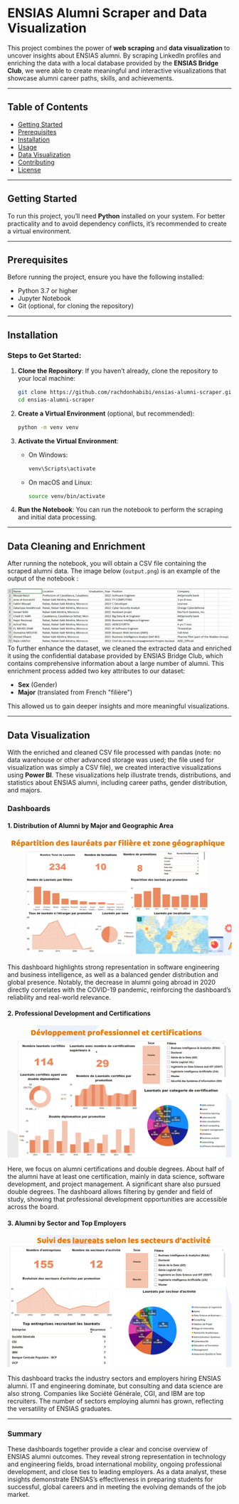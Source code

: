 # ENSIAS Alumni Scraper and Data Visualization

This project combines the power of **web scraping** and **data visualization** to uncover insights about ENSIAS alumni. By scraping LinkedIn profiles and enriching the data with a local database provided by the **ENSIAS Bridge Club**, we were able to create meaningful and interactive visualizations that showcase alumni career paths, skills, and achievements.

---

## Table of Contents
- [Getting Started](#getting-started)
- [Prerequisites](#prerequisites)
- [Installation](#installation)
- [Usage](#usage)
- [Data Visualization](#data-visualization)
- [Contributing](#contributing)
- [License](#license)

---

## Getting Started

To run this project, you’ll need **Python** installed on your system. For better practicality and to avoid dependency conflicts, it’s recommended to create a virtual environment.

---

## Prerequisites

Before running the project, ensure you have the following installed:
- Python 3.7 or higher
- Jupyter Notebook
- Git (optional, for cloning the repository)

---

## Installation

### Steps to Get Started:
1. **Clone the Repository**:
   If you haven’t already, clone the repository to your local machine:
   ```bash
   git clone https://github.com/rachdonhabibi/ensias-alumni-scraper.git
   cd ensias-alumni-scraper
   ```
2. **Create a Virtual Environment** (optional, but recommended):
   ```bash
   python -m venv venv
   ```
3. **Activate the Virtual Environment**:
   - On Windows:
     ```bash
     venv\Scripts\activate
     ```
   - On macOS and Linux:
     ```bash
     source venv/bin/activate
     ```

4. **Run the Notebook**:
   You can run the notebook to perform the scraping and initial data processing.

---

## Data Cleaning and Enrichment

After running the notebook, you will obtain a CSV file containing the scraped alumni data.
The image below (`output.png`) is an example of the output of the notebook :

![Sample Output](image/output.png)
To further enhance the dataset, we cleaned the extracted data and enriched it using the confidential database provided by ENSIAS Bridge Club, which contains comprehensive information about a large number of alumni. This enrichment process added two key attributes to our dataset:

- **Sex** (Gender)
- **Major** (translated from French "filière")

This allowed us to gain deeper insights and more meaningful visualizations.



---

## Data Visualization

With the enriched and cleaned CSV file processed with pandas (note: no data warehouse or other advanced storage was used; the file used for visualization was simply a CSV file), we created interactive visualizations using **Power BI**. These visualizations help illustrate trends, distributions, and statistics about ENSIAS alumni, including career paths, gender distribution, and majors.

### Dashboards

#### 1. Distribution of Alumni by Major and Geographic Area
![Dashboard 1](image/dashboard1.png)

This dashboard highlights strong representation in software engineering and business intelligence, as well as a balanced gender distribution and global presence. Notably, the decrease in alumni going abroad in 2020 directly correlates with the COVID-19 pandemic, reinforcing the dashboard’s reliability and real-world relevance.

#### 2. Professional Development and Certifications
![Dashboard 2](image/dashboard2.png)

Here, we focus on alumni certifications and double degrees. About half of the alumni have at least one certification, mainly in data science, software development, and project management. A significant share also pursued double degrees. The dashboard allows filtering by gender and field of study, showing that professional development opportunities are accessible across the board.

#### 3. Alumni by Sector and Top Employers
![Dashboard 3](image/dashboard3.png)

This dashboard tracks the industry sectors and employers hiring ENSIAS alumni. IT and engineering dominate, but consulting and data science are also strong. Companies like Société Générale, CGI, and IBM are top recruiters. The number of sectors employing alumni has grown, reflecting the versatility of ENSIAS graduates.

---

### Summary

These dashboards together provide a clear and concise overview of ENSIAS alumni outcomes. They reveal strong representation in technology and engineering fields, broad international mobility, ongoing professional development, and close ties to leading employers. As a data analyst, these insights demonstrate ENSIAS’s effectiveness in preparing students for successful, global careers and in meeting the evolving demands of the job market.

